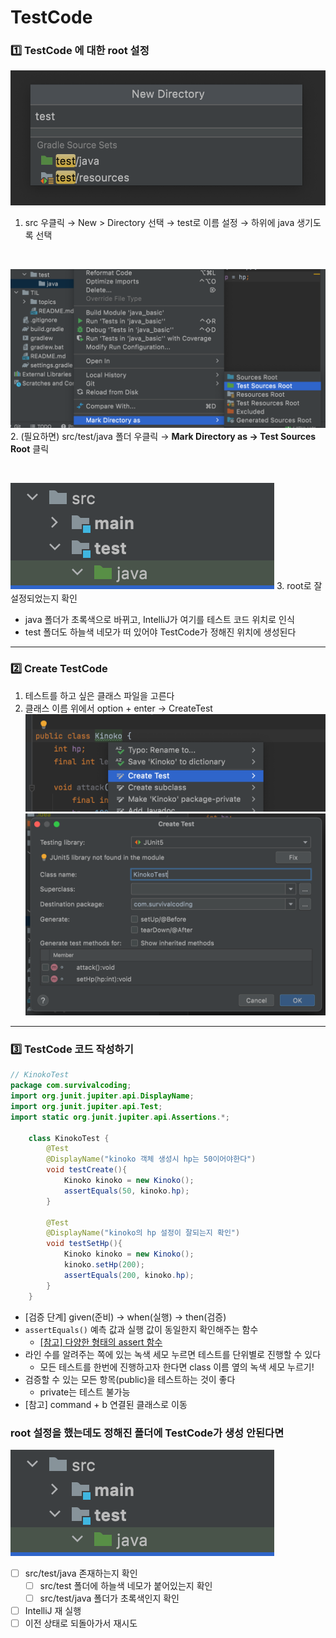 # TestCode

### 1️⃣ TestCode 에 대한 root 설정
![스크린샷 2025-06-10 오전 11.20.24](img/testCode/스크린샷_2025-06-10_오전_11.20.24.png)
1. src 우클릭 → New > Directory 선택 → test로 이름 설정 → 하위에 java 생기도록 선택

<br>

![스크린샷 2025-06-10 오전 11.28.27](img/testCode/스크린샷_2025-06-10_오전_11.28.27.png)
2. (필요하면) src/test/java 폴더 우클릭 → **Mark Directory as → Test Sources Root** 클릭

<br>

![스크린샷 2025-06-10 오후 12.57.29](img/testCode/스크린샷_2025-06-10_오후_12.57.29.png)
3. root로 잘 설정되었는지 확인
   - java 폴더가 초록색으로 바뀌고, IntelliJ가 여기를 테스트 코드 위치로 인식
   - test 폴더도 하늘색 네모가 떠 있어야 TestCode가 정해진 위치에 생성된다

<hr>

### 2️⃣ Create TestCode
1. 테스트를 하고 싶은 클래스 파일을 고른다
2. 클래스 이름 위에서 option + enter → CreateTest
   ![스크린샷 2025-06-10 오전 11.25.00](img/testCode/스크린샷_2025-06-10_오전_11.25.00.png)
   ![스크린샷 2025-06-10 오전 11.33.21](img/testCode/스크린샷_2025-06-10_오전_11.33.21.png)

<hr>

### 3️⃣ TestCode 코드 작성하기
```java
// KinokoTest
package com.survivalcoding;
import org.junit.jupiter.api.DisplayName;
import org.junit.jupiter.api.Test;
import static org.junit.jupiter.api.Assertions.*;

    class KinokoTest {
        @Test
        @DisplayName("kinoko 객체 생성시 hp는 50이어야한다")
        void testCreate(){
            Kinoko kinoko = new Kinoko();
            assertEquals(50, kinoko.hp);
        }
    
        @Test
        @DisplayName("kinoko의 hp 설정이 잘되는지 확인")
        void testSetHp(){
            Kinoko kinoko = new Kinoko();
            kinoko.setHp(200);
            assertEquals(200, kinoko.hp);
        }
    }
```
- [검증 단계] given(준비) → when(실행) → then(검증)
- `assertEquals()` 예측 값과 실행 값이 동일한지 확인해주는 함수
  - <a href="https://www.baeldung.com/junit-assertions">[참고] 다양한 형태의 assert 함수</a>
- 라인 수를 알려주는 쪽에 있는 녹색 세모 누르면 테스트를 단위별로 진행할 수 있다
    - 모든 테스트를 한번에 진행하고자 한다면 class 이름 옆의 녹색 세모 누르기!
- 검증할 수 있는 모든 항목(public)을 테스트하는 것이 좋다
    - private는 테스트 불가능
- [참고] command + b 연결된 클래스로 이동


### root 설정을 했는데도 정해진 폴더에 TestCode가 생성 안된다면
![스크린샷 2025-06-10 오후 12.57.29](img/testCode/스크린샷_2025-06-10_오후_12.57.29.png)
- [ ] src/test/java 존재하는지 확인
    - [ ] src/test 폴더에 하늘색 네모가 붙어있는지 확인
    - [ ] src/test/java 폴더가 초록색인지 확인
- [ ] IntelliJ 재 실행
- [ ] 이전 상태로 되돌아가서 재시도